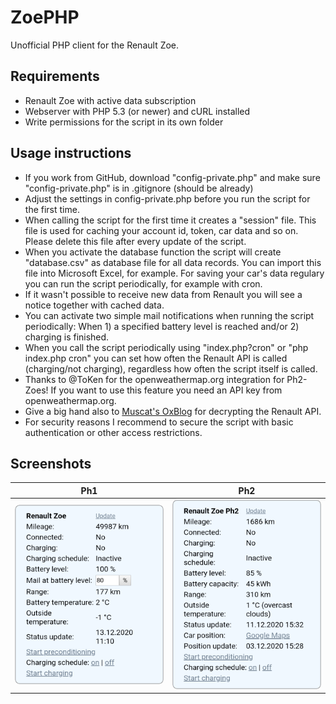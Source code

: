 # ZoePHP
Unofficial PHP client for the Renault Zoe.

## Requirements
* Renault Zoe with active data subscription
* Webserver with PHP 5.3 (or newer) and cURL installed
* Write permissions for the script in its own folder

## Usage instructions
* If you work from GitHub, download "config-private.php" and make sure "config-private.php" is in .gitignore (should be already)
* Adjust the settings in config-private.php before you run the script for the first time.
* When calling the script for the first time it creates a "session" file. This file is used for caching your account id, token, car data and so on. Please delete this file after every update of the script.
* When you activate the database function the script will create "database.csv" as database file for all data records. You can import this file into Microsoft Excel, for example. For saving your car's data regulary you can run the script periodically, for example with cron.
* If it wasn't possible to receive new data from Renault you will see a notice together with cached data.
* You can activate two simple mail notifications when running the script periodically: When 1) a specified battery level is reached and/or 2) charging is finished.
* When you call the script periodically using "index.php?cron" or "php index.php cron" you can set how often the Renault API is called (charging/not charging), regardless how often the script itself is called.
* Thanks to @ToKen for the openweathermap.org integration for Ph2-Zoes! If you want to use this feature you need an API key from openweathermap.org.
* Give a big hand also to [Muscat's OxBlog](https://muscatoxblog.blogspot.com/2019/07/delving-into-renaults-new-api.html) for decrypting the Renault API.
* For security reasons I recommend to secure the script with basic authentication or other access restrictions.

## Screenshots
Ph1 | Ph2
------------ | -------------
![Screenshot Ph1](screenshot_ph1.png) | ![Screenshot Ph2](screenshot_ph2.png)
